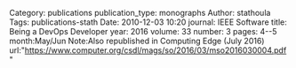 Category: publications
publication_type: monographs
Author: stathoula
Tags: publications-stath
Date: 2010-12-03 10:20
journal: IEEE Software
title: Being a DevOps Developer
year: 2016
volume: 33
number: 3
pages: 4--5
month:May/Jun
Note:Also republished in Computing Edge (July 2016)
url:"https://www.computer.org/csdl/mags/so/2016/03/mso2016030004.pdf"
